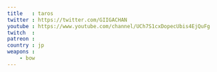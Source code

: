 ```yaml
---
title   : taros
twitter : https://twitter.com/GIIGACHAN
youtube : https://www.youtube.com/channel/UCh7S1cxDopecUbis4EjQuFg
twitch  : 
patreon : 
country : jp
weapons :
    - bow
---
```


